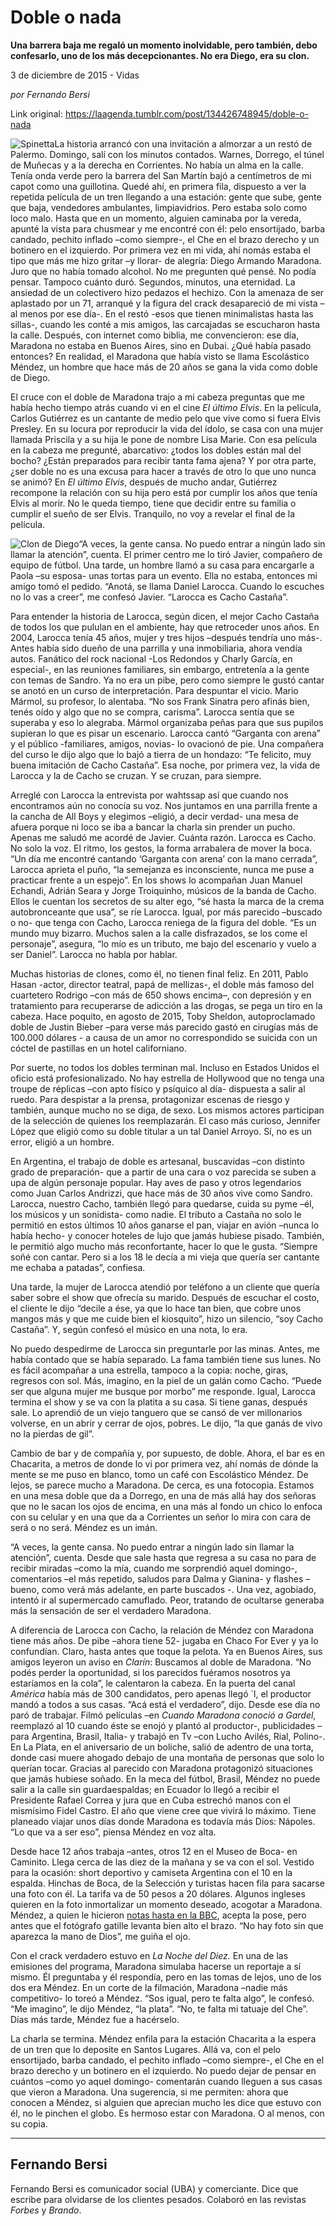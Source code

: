 # Doble o nada

**Una barrera baja me regaló un momento inolvidable, pero también, debo confesarlo, uno de los más decepcionantes. No era Diego, era su clon.**

3 de diciembre de 2015 - Vidas

_por Fernando Bersi_

Link original: https://laagenda.tumblr.com/post/134426748945/doble-o-nada

![Spinetta](https://64.media.tumblr.com/d68ac8039fb0688ffb028c518538ef5d/tumblr_inline_pk2hvyFOft1t6q87u_500.png)La
historia arrancó con una invitación a almorzar a un restó de
Palermo. Domingo, salí con los minutos contados. Warnes, Dorrego, el
túnel de Muñecas y a la derecha en Corrientes. No
había un alma en la calle. Tenía onda verde pero la barrera del San
Martín bajó a centímetros de mi capot como una guillotina. Quedé
ahí, en primera fila, dispuesto a ver la repetida película de un
tren llegando a una estación: gente que sube, gente que baja,
vendedores ambulantes, limpiavidrios. Pero estaba solo como loco
malo. Hasta que en un momento, alguien caminaba por la vereda, apunté
la vista para chusmear y me encontré con él: pelo ensortijado,
barba candado, pechito inflado –como siempre-, el Che en el brazo
derecho y un botinero en el izquierdo. Por primera vez en mi vida,
ahí nomás estaba el tipo que más me hizo gritar –y llorar- de alegría: Diego Armando Maradona. Juro que no había
tomado alcohol. No me pregunten qué pensé. No podía pensar.
Tampoco cuánto duró. Segundos, minutos, una eternidad. La ansiedad
de un colectivero hizo pedazos el hechizo. Con la amenaza de ser
aplastado por un 71, arranqué y la figura del crack desapareció de
mi vista –al menos por ese día-. En el restó -esos que tienen
minimalistas hasta las sillas-, cuando les conté a mis amigos, las
carcajadas se escucharon hasta la calle. Después, con internet como
biblia, me convencieron: ese día, Maradona no estaba en Buenos Aires,
sino en Dubai. ¿Qué había pasado entonces? En realidad, el
Maradona que había visto se llama Escolástico Méndez, un hombre
que hace más de 20 años se gana la vida como doble de Diego. 


El
cruce con el doble de Maradona trajo a mi cabeza preguntas que me
había hecho tiempo atrás cuando vi en el cine *El
último Elvis*. En la película, Carlos
Gutiérrez es un cantante de medio pelo que vive como si fuera Elvis
Presley. En su locura por reproducir la vida del ídolo, se casa con
una mujer llamada Priscila y a su hija le pone de nombre Lisa Marie.
Con esa película en la cabeza me pregunté, abarcativo: ¿todos los
dobles están mal del bocho? ¿Están preparados para recibir tanta
fama ajena? Y por otra parte, ¿ser doble no es una excusa para hacer
a través de otro lo que uno nunca se animó? En *El
último Elvis*, después de mucho andar,
Gutiérrez recompone la relación con su hija pero está por cumplir
los años que tenía Elvis al morir. No le queda tiempo, tiene que
decidir entre su familia o cumplir el sueño de ser Elvis. Tranquilo,
no voy a revelar el final de la película.

![Clon de Diego](https://64.media.tumblr.com/d68ac8039fb0688ffb028c518538ef5d/tumblr_inline_pk2hvyFOft1t6q87u_500.png)“A veces, la gente cansa. No puedo entrar a ningún lado sin llamar la atención”, cuenta. El
primer centro me lo tiró Javier, compañero de equipo de fútbol.
Una tarde, un hombre llamó a su casa para encargarle a Paola –su
esposa- unas tortas para un evento. Ella no estaba, entonces mi amigo
tomó el pedido. “Anotá, se llama Daniel Larocca. Cuando lo
escuches no lo vas a creer”, me confesó Javier. “Larocca es
Cacho Castaña”.

Para
entender la historia de Larocca, según dicen, el mejor Cacho Castaña
de todos los que pululan en el ambiente, hay que retroceder unos
años. En 2004, Larocca tenía 45 años, mujer y tres hijos –después
tendría uno más-. Antes había sido dueño de una parrilla y una
inmobiliaria, ahora vendía autos. Fanático del rock nacional -Los
Redondos y Charly García, en especial-, en las reuniones familiares,
sin embargo, entretenía a la gente con temas de Sandro. Ya no era un
pibe, pero como siempre le gustó cantar se anotó en un curso de
interpretación. Para despuntar el vicio. Mario Mármol, su profesor,
lo alentaba. “No sos Frank Sinatra pero afinás bien, tenés oído
y algo que no se compra, carisma”. Larocca sentía que se superaba
y eso lo alegraba. Mármol organizaba peñas para que sus pupilos
supieran lo que es pisar un escenario. Larocca cantó “Garganta con
arena” y el público -familiares, amigos, novias- lo ovacionó de
pie. Una compañera del curso le dijo algo que lo bajó a tierra de
un hondazo: “Te felicito, muy buena imitación de Cacho Castaña”.
Esa noche, por primera vez, la vida de Larocca y la de Cacho se
cruzan. Y se cruzan, para siempre.

Arreglé
con Larocca la entrevista por wahtssap así que cuando nos
encontramos aún no conocía su voz. Nos juntamos en una parrilla
frente a la cancha de All Boys y elegimos –eligió, a decir verdad-
una mesa de afuera porque ni loco se iba a bancar la charla sin
prender un pucho. Apenas me saludó me acordé de Javier. Cuánta
razón. Larocca es Cacho. No solo la voz. El ritmo, los gestos, la
forma arrabalera de mover la boca. “Un día me encontré cantando
‘Garganta con arena’ con la mano cerrada”, Larocca aprieta el puño,
“la semejanza es inconsciente, nunca me puse a practicar frente a
un espejo”. En los shows lo acompañan Juan Manuel Echandi, Adrián
Seara y Jorge Troiquinho, músicos de la banda de Cacho. Ellos le
cuentan los secretos de su alter ego, “sé hasta la marca de la
crema autobronceante que usa”, se ríe Larocca. Igual, por más
parecido –buscado o no- que tenga con Cacho, Larocca reniega de la
figura del doble. “Es un mundo muy bizarro. Muchos salen a la calle
disfrazados, se los come el personaje”, asegura, “lo mío es un
tributo, me bajo del escenario y vuelo a ser Daniel”. Larocca no
habla por hablar. 


Muchas
historias de clones, como él, no tienen final feliz. En 2011, Pablo
Hasan -actor, director teatral, papá de mellizas-, el doble más
famoso del cuartetero Rodrigo –con más de 650 shows encima–, con
depresión y en tratamiento para recuperarse de adicción a las
drogas, se pega un tiro en la cabeza. Hace poquito, en agosto de
2015, Toby Sheldon, autoproclamado doble de Justin Bieber –para
verse más parecido gastó en cirugías más de 100.000 dólares - a
causa de un amor no correspondido se suicida con un cóctel de
pastillas en un hotel californiano. 


Por
suerte, no todos los dobles terminan mal. Incluso en Estados Unidos
el oficio está profesionalizado. No hay estrella de Hollywood que no
tenga una troupe de réplicas –con apto físico y psíquico al día-
dispuesta a salir al ruedo. Para despistar a la prensa, protagonizar
escenas de riesgo y también, aunque mucho no se diga, de sexo. Los
mismos actores participan de la selección de quienes los
reemplazarán. El caso más curioso, Jennifer López que eligió como
su doble titular a un tal Daniel Arroyo. Sí, no es un error, eligió
a un hombre. 


En
Argentina, el trabajo de doble es artesanal, buscavidas –con
distinto grado de preparación- que a partir de una cara o voz
parecida se suben a upa de algún personaje popular. Hay aves de paso
y otros legendarios como Juan Carlos Andrizzi, que hace más de 30
años vive como Sandro. Larocca, nuestro Cacho, también llegó para
quedarse, cuida su pyme –él, los músicos y un sonidista- como
nadie. El tributo a Castaña no solo le permitió en estos últimos
10 años ganarse el pan, viajar en avión –nunca lo había hecho- y
conocer hoteles de lujo que jamás hubiese pisado. También, le
permitió algo mucho más reconfortante, hacer lo que le gusta.
“Siempre soñé con cantar. Pero si a los 18 le decía a mi vieja
que quería ser cantante me echaba a patadas”, confiesa. 


Una
tarde, la mujer de Larocca atendió por teléfono a un cliente que
quería saber sobre el show que ofrecía su marido. Después de
escuchar el costo, el cliente le dijo “decile a ése, ya que lo
hace tan bien, que cobre unos mangos más y que me cuide bien el
kiosquito”, hizo un silencio, “soy Cacho Castaña”. Y, según
confesó el músico en una nota, lo era. 



No puedo despedirme de Larocca sin preguntarle por las
minas. Antes, me había contado que se había separado. La fama
también tiene sus lunes. No es fácil acompañar a una estrella,
tampoco a la copia: noche, giras, regresos con sol. Más, imagino, en
la piel de un galán como Cacho. “Puede ser que alguna mujer me
busque por morbo” me responde. Igual, Larocca termina el show y se
va con la platita a su casa. Si tiene ganas, después sale. Lo
aprendió de un viejo tanguero que se cansó de ver millonarios
volverse, en un abrir y cerrar de ojos, pobres. Le dijo, “la que
ganás de vivo no la pierdas de gil”.

Cambio
de bar y de compañía y, por supuesto, de doble. Ahora, el bar es en
Chacarita, a metros de donde lo vi por primera vez, ahí nomás de
dónde la mente se me puso en blanco, tomo un café con Escolástico
Méndez. De lejos, se parece mucho a Maradona. De cerca, es una
fotocopia. Estamos en una mesa doble que da a Dorrego, en una de más
allá hay dos señoras que no le sacan los ojos de encima, en una más
al fondo un chico lo enfoca con su celular y en una que da a
Corrientes un señor lo mira con cara de será o no será. Méndez es
un imán.

“A
veces, la gente cansa. No puedo entrar a ningún lado sin llamar la
atención”, cuenta. Desde que sale hasta que regresa a su casa no
para de recibir miradas –como la mía, cuando me sorprendió aquel
domingo-, comentarios –el más repetido, saludos para Dalma y
Gianina- y flashes –bueno, como verá más adelante, en parte
buscados -. Una vez, agobiado, intentó ir al supermercado camuflado.
Peor, tratando de ocultarse generaba más la sensación de ser el
verdadero  Maradona.  


A
diferencia de Larocca con Cacho, la relación de Méndez con Maradona
tiene más años. De pibe –ahora tiene 52- jugaba en Chaco For Ever
y ya lo confundían. Claro, hasta antes que toque la pelota. Ya en
Buenos Aires, sus amigos leyeron un aviso en *Clarín*:
Buscamos al doble de Maradona. “No podés perder la oportunidad, si
los parecidos fuéramos nosotros ya estaríamos en la cola”, le
calentaron la cabeza. En la puerta del canal *América*
había más de 300 candidatos, pero apenas llegó ´l, el productor
mandó a todos a sus casas. “Acá está el verdadero”, dijo.
Desde ese día no paró de trabajar. Filmó películas –en *Cuando
Maradona conoció a Gardel*, reemplazó al 10
cuando éste se enojó y plantó al productor-, publicidades –para
Argentina, Brasil, Italia- y trabajó en Tv –con Lucho Avilés,
Rial, Polino-. En La Plata, en el aniversario de un boliche, salió
de adentro de una torta, donde casi muere ahogado debajo de una
montaña de personas que solo lo querían tocar. Gracias al parecido
con Maradona protagonizó situaciones que jamás hubiese soñado. En
la meca del fútbol, Brasil, Méndez no puede salir a la calle sin
guardaespaldas; en Ecuador lo llegó a recibir el Presidente Rafael
Correa y jura que en Cuba estrechó manos con el mismísimo Fidel
Castro. El año que viene cree que vivirá lo máximo. Tiene planeado
viajar unos días donde Maradona es todavía más Dios: Nápoles. “Lo
que va a ser eso”, piensa Méndez en voz alta.

Desde
hace 12 años trabaja –antes, otros 12 en el Museo de Boca- en
Caminito. Llega cerca de las diez de la mañana y se va con el sol.
Vestido para la ocasión: short deportivo y camiseta Argentina con el
10 en la espalda. Hinchas de Boca, de la Selección y turistas hacen
fila para sacarse una foto con él. La tarifa va de 50 pesos a 20
dólares. Algunos ingleses quieren en la foto inmortalizar un momento
deseado, acogotar a Maradona. Méndez, a quien le hicieron [notas
hasta en la BBC](https://t.umblr.com/redirect?z=http%3A%2F%2Fwww.bbc.com%2Fnews%2Fworld-latin-america-18542793&t=OWYyY2U3ZmUxZTJmZGQ2MDI2OTI1MDZhZWQxOTA0NTIzZDZhZGE3NSxYdVVyS3NKRg%3D%3D&b=t%3AXDz46txpppLgDp7rJlWQpw&p=https%3A%2F%2Flaagenda.tumblr.com%2Fpost%2F134426748945%2Fdoble-o-nada&m=1&ts=1705438922), acepta la pose, pero antes que el fotógrafo
gatille levanta bien alto el brazo. “No hay foto sin que aparezca
la mano de Dios”, me guiña el ojo.

Con
el crack verdadero estuvo en *La Noche del
Diez.* En una de las emisiones del programa,
Maradona simulaba hacerse un reportaje a sí mismo. Él preguntaba y
él respondía, pero en las tomas de lejos, uno de los dos era
Méndez. En un corte de la filmación, Maradona –nadie más
competitivo- lo toreó a Méndez. “Sos igual, pero te falta algo”,
le confesó. “Me imagino”, le dijo Méndez, “la plata”. “No,
te falta mi tatuaje del Che”. Días más tarde, Méndez fue a
hacérselo.

La
charla se termina. Méndez enfila para la estación Chacarita a la
espera de un tren que lo deposite en Santos Lugares. Allá va, con el
pelo ensortijado, barba candado, el pechito inflado –como siempre-,
el Che en el brazo derecho y un botinero en el izquierdo. No puedo
dejar de pensar en cuántos –como yo aquel domingo- comentarán
cuando lleguen a sus casas que vieron a Maradona. Una sugerencia, si
me permiten: ahora que conocen a Méndez, si alguien que aprecian
mucho les dice que estuvo con él, no le pinchen el globo. Es hermoso
estar con  Maradona. O al menos, con su copia.



---

 Fernando Bersi
---------------

 Fernando Bersi es comunicador social (UBA) y comerciante. Dice que escribe para olvidarse de los clientes pesados. Colaboró en las revistas *Forbes* y *Brando*.

